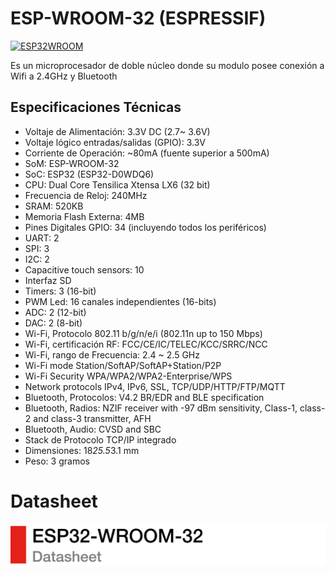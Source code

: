 
# ESP-WROOM-32 (ESPRESSIF)

[![ESP32WROOM](https://img.shields.io/badge/ESP_WROOM_32-E7352C?style=for-the-badge&logo=Espressif&logoColor=white&labelColor=000000&?logoWidth=40)](https://github.com/St3v3n-4n4/Anapy_IoT/tree/main/Hardware/ESP-WROOM-32)


Es un microprocesador de doble núcleo donde su modulo posee conexión a Wifi a 2.4GHz y Bluetooth

## **Especificaciones Técnicas**
- Voltaje de Alimentación: 3.3V DC (2.7~ 3.6V)
- Voltaje lógico entradas/salidas (GPIO): 3.3V
- Corriente de Operación: ~80mA (fuente superior a 500mA)
- SoM: ESP-WROOM-32
- SoC: ESP32 (ESP32-D0WDQ6)
- CPU: Dual Core Tensilica Xtensa LX6 (32 bit)
- Frecuencia de Reloj: 240MHz
- SRAM: 520KB
- Memoria Flash Externa: 4MB
- Pines Digitales GPIO: 34 (incluyendo todos los periféricos)
- UART: 2
- SPI: 3
- I2C: 2
- Capacitive touch sensors: 10
- Interfaz SD
- Timers: 3 (16-bit)
- PWM Led: 16 canales independientes (16-bits)
- ADC: 2 (12-bit)
- DAC: 2 (8-bit)
- Wi-Fi, Protocolo 802.11 b/g/n/e/i (802.11n up to 150 Mbps)
- Wi-Fi, certificación RF: FCC/CE/IC/TELEC/KCC/SRRC/NCC
- Wi-Fi, rango de Frecuencia: 2.4 ~ 2.5 GHz
- Wi-Fi mode Station/SoftAP/SoftAP+Station/P2P
- Wi-Fi Security WPA/WPA2/WPA2-Enterprise/WPS
- Network protocols IPv4, IPv6, SSL, TCP/UDP/HTTP/FTP/MQTT
- Bluetooth, Protocolos: V4.2 BR/EDR and BLE specification
- Bluetooth, Radios: NZIF receiver with -97 dBm sensitivity, Class-1, class-2 and class-3 transmitter, AFH
- Bluetooth, Audio: CVSD and SBC
- Stack de Protocolo TCP/IP integrado
- Dimensiones:  18*25.5*3.1 mm
- Peso: 3 gramos

# Datasheet
[![datasheet.pdf](Datasheet/presentacio_datasheet.png)](https://github.com/St3v3n-4n4/Anapy_IoT/blob/main/Hardware/ESP-WROOM-32/Datasheet/datasheet.pdf)